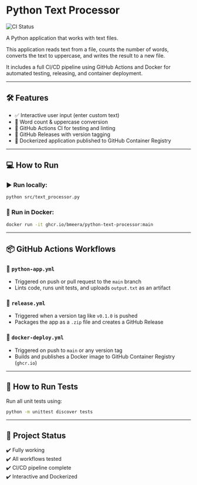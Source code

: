 # Python Text Processor

![CI Status](https://github.com/bmeera/python-text-processor/actions/workflows/python-app.yml/badge.svg)

A Python application that works with text files.

This application reads text from a file, counts the number of words, converts the text to uppercase, and writes the result to a new file.

It includes a full CI/CD pipeline using GitHub Actions and Docker for automated testing, releasing, and container deployment.

---

## 🛠️ Features

- ✅ Interactive user input (enter custom text)
- 📄 Word count & uppercase conversion
- 🔁 GitHub Actions CI for testing and linting
- 🚀 GitHub Releases with version tagging
- 🐳 Dockerized application published to GitHub Container Registry

---

## 💻 How to Run

### ▶️ Run locally:

```bash
python src/text_processor.py
```

### 🐳 Run in Docker:

```bash
docker run -it ghcr.io/bmeera/python-text-processor:main
```

---

## 📦 GitHub Actions Workflows

### 🔹 `python-app.yml`

- Triggered on push or pull request to the `main` branch
- Lints code, runs unit tests, and uploads `output.txt` as an artifact

### 🔹 `release.yml`

- Triggered when a version tag like `v0.1.0` is pushed
- Packages the app as a `.zip` file and creates a GitHub Release

### 🔹 `docker-deploy.yml`

- Triggered on push to `main` or any version tag
- Builds and publishes a Docker image to GitHub Container Registry (`ghcr.io`)

---

## 🧪 How to Run Tests

Run all unit tests using:

```bash
python -m unittest discover tests
```

---

## 🏁 Project Status

✔️ Fully working  
✔️ All workflows tested  
✔️ CI/CD pipeline complete  
✔️ Interactive and Dockerized
